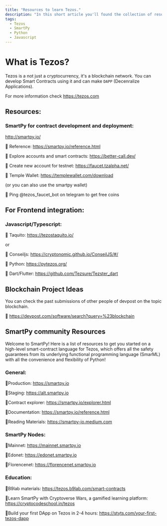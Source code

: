```yaml
---
title: "Resources to learn Tezos."
description: "In this short article you'll found the collection of resources which is being shared by the community of Tezos, SmartPy, Taquito."
tags: 
  - Tezos
  - SmartPy
  - Python
  - Javascript
---
```

# What is Tezos?
Tezos is a not just a cryptocurrency, it's a blockchain network. You can develop Smart 
Contracts using it and can make `DAPP` (Decenralize Applications). 

For more information check https://tezos.com

## Resources:
### SmartPy for contract development and deployment:
http://smartpy.io/

🔸 Reference: https://smartpy.io/reference.html

🔸 Explore accounts and smart contracts: https://better-call.dev/

🔸 Create new account for testnet: https://faucet.tzalpha.net/

🔸 Temple Wallet: https://templewallet.com/download

(or you can also use the smartpy wallet)

🔸 Ping @tezos_faucet_bot on telegram to get free coins

## For Frontend integration:
### Javascript/Typescript:
🔸 Taquito: https://tezostaquito.io/

or

🔸 Conseiljs: https://cryptonomic.github.io/ConseilJS/#/

🔸 Python: https://pytezos.org/

🔸 Dart/Flutter: https://github.com/Tezsure/Tezster_dart

## Blockchain Project Ideas
You can check the past submissions of other people of devpost on the topic blockchain.

🔸 https://devpost.com/software/search?query=%23blockchain

## SmartPy community Resources
Welcome to SmartPy! Here is a list of resources to get you started on a high-level smart-contract language for Tezos, which offers all the safety guarantees from its underlying functional programming language (SmarML) with all the convenience and flexibility of Python!

### General:
🔸Production: https://smartpy.io

🔸Staging: https://alt.smartpy.io

🔸Contract explorer: https://smartpy.io/explorer.html

🔸Documentation: https://smartpy.io/reference.html

🔸Reading Materials: https://smartpy-io.medium.com

### SmartPy Nodes:
🔸Mainnet: https://mainnet.smartpy.io

🔸Edonet: https://edonet.smartpy.io

🔸Florencenet: https://florencenet.smartpy.io

### Education:
🔸B9lab materials: https://tezos.b9lab.com/smart-contracts

🔸Learn SmartPy with Cryptoverse Wars, a gamified learning platform: https://cryptocodeschool.in/tezos

🔸Build your first DApp on Tezos in 2-4 hours: https://styts.com/your-first-tezos-dapp